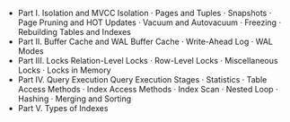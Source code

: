 
- Part I. Isolation and MVCC
    Isolation · Pages and Tuples · Snapshots · Page Pruning and HOT Updates · Vacuum and Autovacuum · Freezing · Rebuilding Tables and Indexes
- Part II. Buffer Cache and WAL
    Buffer Cache · Write-Ahead Log · WAL Modes
- Part III. Locks
    Relation-Level Locks · Row-Level Locks · Miscellaneous Locks · Locks in Memory
- Part IV. Query Execution
    Query Execution Stages · Statistics · Table Access Methods · Index Access Methods · Index Scan · Nested Loop · Hashing · Merging and Sorting
- Part V. Types of Indexes
